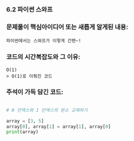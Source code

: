 ### 6.2 파이썬 스와프

### 문제풀이 핵심아이디어 또는 새롭게 알게된 내용: 
    파이썬에서는 스와프가 이렇게 간편~!

            
### 코드의 시간복잡도와 그 이유:    
    O(1)   
    > O(1)로 이뤄진 코드

### 주석이 가득 담긴 코드:
```python

# 0 인덱스와 1 인덱스의 원소 교체하기

array = [3, 5]
array[0], array[1] = array[1], array[0]
print(array)


```
